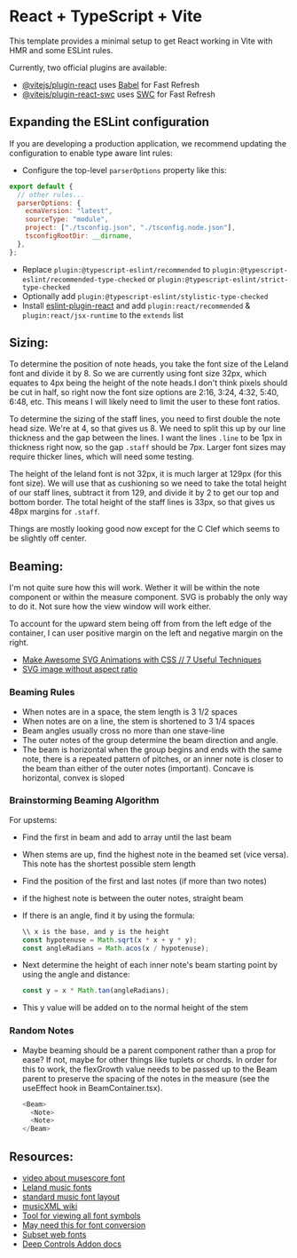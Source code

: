 # React + TypeScript + Vite

This template provides a minimal setup to get React working in Vite with HMR and some ESLint rules.

Currently, two official plugins are available:

- [@vitejs/plugin-react](https://github.com/vitejs/vite-plugin-react/blob/main/packages/plugin-react/README.md) uses [Babel](https://babeljs.io/) for Fast Refresh
- [@vitejs/plugin-react-swc](https://github.com/vitejs/vite-plugin-react-swc) uses [SWC](https://swc.rs/) for Fast Refresh

## Expanding the ESLint configuration

If you are developing a production application, we recommend updating the configuration to enable type aware lint rules:

- Configure the top-level `parserOptions` property like this:

```js
export default {
  // other rules...
  parserOptions: {
    ecmaVersion: "latest",
    sourceType: "module",
    project: ["./tsconfig.json", "./tsconfig.node.json"],
    tsconfigRootDir: __dirname,
  },
};
```

- Replace `plugin:@typescript-eslint/recommended` to `plugin:@typescript-eslint/recommended-type-checked` or `plugin:@typescript-eslint/strict-type-checked`
- Optionally add `plugin:@typescript-eslint/stylistic-type-checked`
- Install [eslint-plugin-react](https://github.com/jsx-eslint/eslint-plugin-react) and add `plugin:react/recommended` & `plugin:react/jsx-runtime` to the `extends` list

## Sizing:

To determine the position of note heads, you take the font size of the Leland font and divide it by 8. So we are currently using font size 32px, which equates to 4px being the height of the note heads.I don't think pixels should be cut in half, so right now the font size options are 2:16, 3:24, 4:32, 5:40, 6:48, etc. This means I will likely need to limit the user to these font ratios.

To determine the sizing of the staff lines, you need to first double the note head size. We're at 4, so that gives us 8. We need to split this up by our line thickness and the gap between the lines. I want the lines `.line` to be 1px in thickness right now, so the gap `.staff` should be 7px. Larger font sizes may require thicker lines, which will need some testing.

The height of the leland font is not 32px, it is much larger at 129px (for this font size). We will use that as cushioning so we need to take the total height of our staff lines, subtract it from 129, and divide it by 2 to get our top and bottom border. The total height of the staff lines is 33px, so that gives us 48px margins for `.staff`.

Things are mostly looking good now except for the C Clef which seems to be slightly off center.

## Beaming:

I'm not quite sure how this will work. Wether it will be within the note component or within the measure component. SVG is probably the only way to do it. Not sure how the view window will work either.

To account for the upward stem being off from from the left edge of the container, I can user positive margin on the left and negative margin on the right.

- [Make Awesome SVG Animations with CSS // 7 Useful Techniques](https://www.youtube.com/watch?v=UTHgr6NLeEw)
- [SVG image without aspect ratio](https://stackoverflow.com/questions/50226255/scale-svg-image-without-aspect-ratio)

### Beaming Rules

- When notes are in a space, the stem length is 3 1/2 spaces
- When notes are on a line, the stem is shortened to 3 1/4 spaces
- Beam angles usually cross no more than one stave-line
- The outer notes of the group determine the beam direction and angle.
- The beam is horizontal when the group begins and ends with the same note, there is a repeated pattern of pitches, or an inner note is closer to the beam than either of the outer notes (important). Concave is horizontal, convex is sloped

### Brainstorming Beaming Algorithm

For upstems:

- Find the first in beam and add to array until the last beam
- When stems are up, find the highest note in the beamed set (vice versa). This note has the shortest possible stem length
- Find the position of the first and last notes (if more than two notes)
- if the highest note is between the outer notes, straight beam
- If there is an angle, find it by using the formula:

  ```js
  \\ x is the base, and y is the height
  const hypotenuse = Math.sqrt(x * x + y * y);
  const angleRadians = Math.acos(x / hypotenuse);
  ```

- Next determine the height of each inner note's beam starting point by using the angle and distance:

  ```js
  const y = x * Math.tan(angleRadians);
  ```

- This y value will be added on to the normal height of the stem

### Random Notes

- Maybe beaming should be a parent component rather than a prop for ease? If not, maybe for other things like tuplets or chords. In order for this to work, the flexGrowth value needs to be passed up to the Beam parent to preserve the spacing of the notes in the measure (see the useEffect hook in BeamContainer.tsx).

  ```js
  <Beam>
    <Note>
    <Note>
  </Beam>
  ```

## Resources:

- [video about musescore font](https://www.youtube.com/watch?v=XGo4PJd1lng)
- [Leland music fonts](https://github.com/MuseScoreFonts/Leland)
- [standard music font layout](https://w3c.github.io/smufl/latest/index.html)
- [musicXML wiki](https://www.w3.org/2021/06/musicxml40/)
- [Tool for viewing all font symbols](https://fontdrop.info/)
- [May need this for font conversion](https://www.fontsquirrel.com/tools/webfont-generator)
- [Subset web fonts](https://web.dev/learn/performance/optimize-web-fonts#:~:text=Note%3A%20The%20only%20time%20you,font%20formats%20other%20than%20WOFF2.)
- [Deep Controls Addon docs](https://www.npmjs.com/package/storybook-addon-deep-controls)
